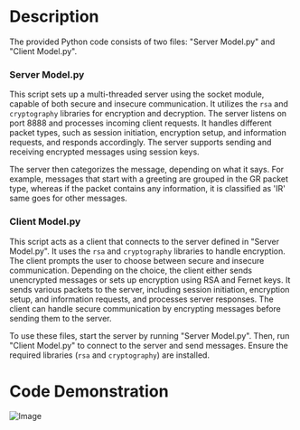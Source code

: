 # Description

The provided Python code consists of two files: "Server Model.py" and "Client Model.py".

### Server Model.py

This script sets up a multi-threaded server using the socket module, capable of both secure and insecure communication. It utilizes the `rsa` and `cryptography` libraries for encryption and decryption. The server listens on port 8888 and processes incoming client requests. It handles different packet types, such as session initiation, encryption setup, and information requests, and responds accordingly. The server supports sending and receiving encrypted messages using session keys.

The server then categorizes the message, depending on what it says. For example, messages that start with a greeting are grouped in the GR packet type, whereas if the packet contains any information, it is classified as 'IR' same goes for other messages.

### Client Model.py

This script acts as a client that connects to the server defined in "Server Model.py". It uses the `rsa` and `cryptography` libraries to handle encryption. The client prompts the user to choose between secure and insecure communication. Depending on the choice, the client either sends unencrypted messages or sets up encryption using RSA and Fernet keys. It sends various packets to the server, including session initiation, encryption setup, and information requests, and processes server responses. The client can handle secure communication by encrypting messages before sending them to the server. 

To use these files, start the server by running "Server Model.py". Then, run "Client Model.py" to connect to the server and send messages. Ensure the required libraries (`rsa` and `cryptography`) are installed.

# Code Demonstration

![Image](https://github.com/user-attachments/assets/3c77fb33-beb6-4b1d-97b7-8af28879df7d)

